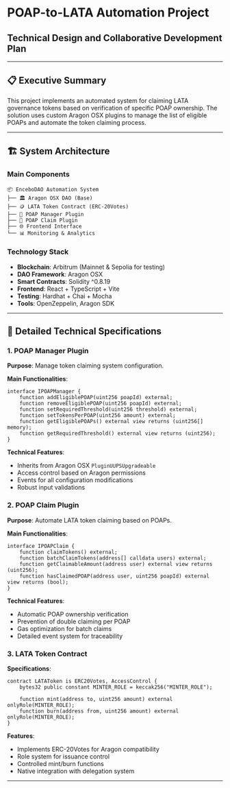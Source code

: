 # POAP-to-LATA Automation Project
## Technical Design and Collaborative Development Plan

---

## 📋 Executive Summary

This project implements an automated system for claiming LATA governance tokens based on verification of specific POAP ownership. The solution uses custom Aragon OSX plugins to manage the list of eligible POAPs and automate the token claiming process.

---

## 🏗️ System Architecture

### Main Components

```
📦 EnceboDAO Automation System
├── 🏛️ Aragon OSX DAO (Base)
├── 🪙 LATA Token Contract (ERC-20Votes)
├── 🔌 POAP Manager Plugin
├── 🔌 POAP Claim Plugin
├── 🌐 Frontend Interface
└── 📊 Monitoring & Analytics
```

### Technology Stack

- **Blockchain**: Arbitrum (Mainnet & Sepolia for testing)
- **DAO Framework**: Aragon OSX
- **Smart Contracts**: Solidity ^0.8.19
- **Frontend**: React + TypeScript + Vite
- **Testing**: Hardhat + Chai + Mocha
- **Tools**: OpenZeppelin, Aragon SDK

---

## 🔧 Detailed Technical Specifications

### 1. POAP Manager Plugin

**Purpose**: Manage token claiming system configuration.

**Main Functionalities**:
```solidity
interface IPOAPManager {
    function addEligiblePOAP(uint256 poapId) external;
    function removeEligiblePOAP(uint256 poapId) external;
    function setRequiredThreshold(uint256 threshold) external;
    function setTokensPerPOAP(uint256 amount) external;
    function getEligiblePOAPs() external view returns (uint256[] memory);
    function getRequiredThreshold() external view returns (uint256);
}
```

**Technical Features**:
- Inherits from Aragon OSX `PluginUUPSUpgradeable`
- Access control based on Aragon permissions
- Events for all configuration modifications
- Robust input validations

### 2. POAP Claim Plugin

**Purpose**: Automate LATA token claiming based on POAPs.

**Main Functionalities**:
```solidity
interface IPOAPClaim {
    function claimTokens() external;
    function batchClaimTokens(address[] calldata users) external;
    function getClaimableAmount(address user) external view returns (uint256);
    function hasClaimedPOAP(address user, uint256 poapId) external view returns (bool);
}
```

**Technical Features**:
- Automatic POAP ownership verification
- Prevention of double claiming per POAP
- Gas optimization for batch claims
- Detailed event system for traceability

### 3. LATA Token Contract

**Specifications**:
```solidity
contract LATAToken is ERC20Votes, AccessControl {
    bytes32 public constant MINTER_ROLE = keccak256("MINTER_ROLE");
    
    function mint(address to, uint256 amount) external onlyRole(MINTER_ROLE);
    function burn(address from, uint256 amount) external onlyRole(MINTER_ROLE);
}
```

**Features**:
- Implements ERC-20Votes for Aragon compatibility
- Role system for issuance control
- Controlled mint/burn functions
- Native integration with delegation system

---
